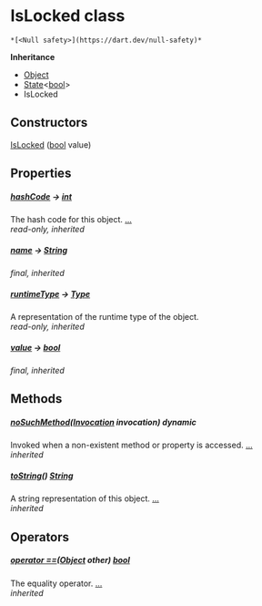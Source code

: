 


# IsLocked class






    *[<Null safety>](https://dart.dev/null-safety)*





**Inheritance**

- [Object](https://api.flutter.dev/flutter/dart-core/Object-class.html)
- [State](../yonomi-sdk/State-class.md)&lt;[bool](https://api.flutter.dev/flutter/dart-core/bool-class.html)>
- IsLocked






## Constructors

[IsLocked](../yonomi-sdk/IsLocked/IsLocked.md) ([bool](https://api.flutter.dev/flutter/dart-core/bool-class.html) value)

    


## Properties

##### [hashCode](https://api.flutter.dev/flutter/dart-core/Object/hashCode.html) &#8594; [int](https://api.flutter.dev/flutter/dart-core/int-class.html)



The hash code for this object. [...](https://api.flutter.dev/flutter/dart-core/Object/hashCode.html)  
_read-only, inherited_



##### [name](../yonomi-sdk/State/name.md) &#8594; [String](https://api.flutter.dev/flutter/dart-core/String-class.html)



   
_final, inherited_



##### [runtimeType](https://api.flutter.dev/flutter/dart-core/Object/runtimeType.html) &#8594; [Type](https://api.flutter.dev/flutter/dart-core/Type-class.html)



A representation of the runtime type of the object.   
_read-only, inherited_



##### [value](../yonomi-sdk/State/value.md) &#8594; [bool](https://api.flutter.dev/flutter/dart-core/bool-class.html)



   
_final, inherited_




## Methods

##### [noSuchMethod](https://api.flutter.dev/flutter/dart-core/Object/noSuchMethod.html)([Invocation](https://api.flutter.dev/flutter/dart-core/Invocation-class.html) invocation) dynamic



Invoked when a non-existent method or property is accessed. [...](https://api.flutter.dev/flutter/dart-core/Object/noSuchMethod.html)  
_inherited_



##### [toString](https://api.flutter.dev/flutter/dart-core/Object/toString.html)() [String](https://api.flutter.dev/flutter/dart-core/String-class.html)



A string representation of this object. [...](https://api.flutter.dev/flutter/dart-core/Object/toString.html)  
_inherited_




## Operators

##### [operator ==](https://api.flutter.dev/flutter/dart-core/Object/operator_equals.html)([Object](https://api.flutter.dev/flutter/dart-core/Object-class.html) other) [bool](https://api.flutter.dev/flutter/dart-core/bool-class.html)



The equality operator. [...](https://api.flutter.dev/flutter/dart-core/Object/operator_equals.html)  
_inherited_












